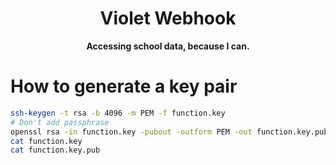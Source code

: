 <!--suppress HtmlDeprecatedAttribute -->
<div align="center">

# Violet Webhook

**Accessing school data, because I can.**

</div>

# How to generate a key pair

```bash
ssh-keygen -t rsa -b 4096 -m PEM -f function.key
# Don't add passphrase
openssl rsa -in function.key -pubout -outform PEM -out function.key.pub
cat function.key
cat function.key.pub
```